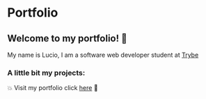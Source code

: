 # Portfolio
## Welcome to my portfolio! 🔰
My name is Lucio, I am a software web developer student at [Trybe](https://www.betrybetrybe.com)  


### A little bit my projects: 

💥 Visit my portfolio click [here](https://lucioosilva.github.io/portfolio/) 🚀